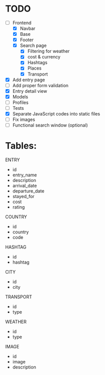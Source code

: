 # TODO

- [ ] Frontend
  - [x] Navbar
  - [x] Base
  - [x] Footer
  - [x] Search page
    - [x] Filtering for weather
    - [x] cost & currency
    - [x] Hashtags
    - [x] Places
    - [x] Transport
- [x] Add entry page
- [ ] Add proper form validation 
- [x] Entry detail view
- [x] Models
- [ ] Profiles
- [ ] Tests
- [x] Separate JavaScript codes into static files
- [ ] Fix images
- [ ] Functional search window (optional)

# Tables:

ENTRY
- id
- entry_name
- description
- arrival_date
- departure_date
- stayed_for
- cost
- rating

COUNTRY
- id
- country
- code

HASHTAG
- id
- hashtag

CITY
- id
- city

TRANSPORT
- id
- type

WEATHER
- id
- type

IMAGE
- id
- image
- description